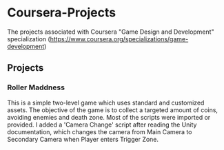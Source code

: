 # Coursera-Projects
The projects associated with Coursera "Game Design and Development" specialization (https://www.coursera.org/specializations/game-development)

## Projects

### Roller Maddness 

This is a simple two-level game which uses standard and customized assets. The objective of the game is to collect a targeted amount of coins, avoiding enemies and death zone.
Most of the scripts were imported or provided. I added a 'Camera Change' script after reading the Unity documentation, which changes the camera from Main Camera to Secondary Camera when Player enters Trigger Zone.
